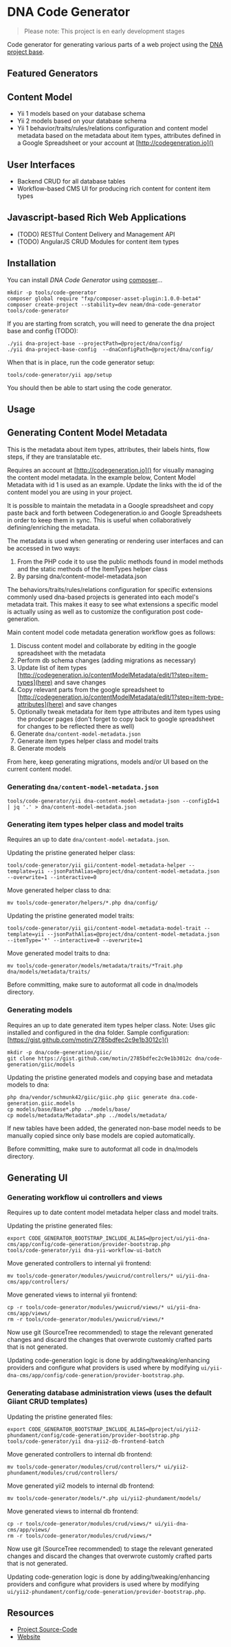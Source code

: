 DNA Code Generator
====================

> Please note: This project is en early development stages

Code generator for generating various parts of a web project using the [DNA project base](http://neamlabs.com/dna-project-base/).

Featured Generators
------------------

## Content Model

* Yii 1 models based on your database schema
* Yii 2 models based on your database schema
* Yii 1 behavior/traits/rules/relations configuration and content model metadata based on the metadata about item types, attributes defined in a Google Spreadsheet or your account at [http://codegeneration.io]()

## User Interfaces

* Backend CRUD for all database tables
* Workflow-based CMS UI for producing rich content for content item types

## Javascript-based Rich Web Applications

* (TODO) RESTful Content Delivery and Management API
* (TODO) AngularJS CRUD Modules for content item types

Installation
-----------

You can install _DNA Code Generator_ using [composer](https://getcomposer.org/download/)...

    mkdir -p tools/code-generator
    composer global require "fxp/composer-asset-plugin:1.0.0-beta4"
    composer create-project --stability=dev neam/dna-code-generator tools/code-generator

If you are starting from scratch, you will need to generate the dna project base and config (TODO):

    ./yii dna-project-base --projectPath=@project/dna/config/
    ./yii dna-project-base-config  --dnaConfigPath=@project/dna/config/

When that is in place, run the code generator setup:
    
    tools/code-generator/yii app/setup

You should then be able to start using the code generator.

Usage
-----

## Generating Content Model Metadata

This is the metadata about item types, attributes, their labels hints, flow steps, if they are translatable etc.

Requires an account at [http://codegeneration.io]() for visually managing the content model metadata. In the example below, Content Model Metadata with id 1 is used as an example. Update the links with the id of the content model you are using in your project.

It is possible to maintain the metadata in a Google spreadsheet and copy paste back and forth between Codegeneration.io and Google Spreadsheets in order to keep them in sync. This is useful when collaboratively defining/enriching the metadata.

The metadata is used when generating or rendering user interfaces and can be accessed in two ways:
   1. From the PHP code it to use the public methods found in model methods and the static methods of the ItemTypes helper class
   2. By parsing dna/content-model-metadata.json

The behaviors/traits/rules/relations configuration for specific extensions commonly used dna-based projects is generated into each model's metadata trait. This makes it easy to see what extensions a specific model is actually using as well as to customize the configuration post code-generation.

Main content model code metadata generation workflow goes as follows:

1. Discuss content model and collaborate by editing in the google spreadsheet with the metadata
2. Perform db schema changes (adding migrations as necessary)
3. Update list of item types [http://codegeneration.io/contentModelMetadata/edit/1?step=item-types](here) and save changes
4. Copy relevant parts from the google spreadsheet to [http://codegeneration.io/contentModelMetadata/edit/1?step=item-type-attributes](here) and save changes
5. Optionally tweak metadata for item type attributes and item types using the producer pages (don't forget to copy back to google spreadsheet for changes to be reflected there as well)
6. Generate `dna/content-model-metadata.json`
7. Generate item types helper class and model traits
8. Generate models

From here, keep generating migrations, models and/or UI based on the current content model.

### Generating `dna/content-model-metadata.json`

    tools/code-generator/yii dna-content-model-metadata-json --configId=1 | jq '.' > dna/content-model-metadata.json

### Generating item types helper class and model traits

Requires an up to date `dna/content-model-metadata.json`.

Updating the pristine generated helper class:

    tools/code-generator/yii gii/content-model-metadata-helper --template=yii --jsonPathAlias=@project/dna/content-model-metadata.json --overwrite=1 --interactive=0

Move generated helper class to dna:

    mv tools/code-generator/helpers/*.php dna/config/

Updating the pristine generated model traits:

    tools/code-generator/yii gii/content-model-metadata-model-trait --template=yii --jsonPathAlias=@project/dna/content-model-metadata.json --itemType='*' --interactive=0 --overwrite=1

Move generated model traits to dna:

    mv tools/code-generator/models/metadata/traits/*Trait.php dna/models/metadata/traits/

Before committing, make sure to autoformat all code in dna/models directory.

### Generating models

Requires an up to date generated item types helper class. Note: Uses giic installed and configured in the dna folder. Sample configuration: [https://gist.github.com/motin/2785bdfec2c9e1b3012c]()

    mkdir -p dna/code-generation/giic/
    git clone https://gist.github.com/motin/2785bdfec2c9e1b3012c dna/code-generation/giic/models

Updating the pristine generated models and copying base and metadata models to dna:

    php dna/vendor/schmunk42/giic/giic.php giic generate dna.code-generation.giic.models
    cp models/base/Base*.php ../models/base/
    cp models/metadata/Metadata*.php ../models/metadata/

If new tables have been added, the generated non-base model needs to be manually copied since only base models are copied automatically.

Before committing, make sure to autoformat all code in dna/models directory.

## Generating UI

### Generating workflow ui controllers and views

Requires up to date content model metadata helper class and model traits.

Updating the pristine generated files:

    export CODE_GENERATOR_BOOTSTRAP_INCLUDE_ALIAS=@project/ui/yii-dna-cms/app/config/code-generation/provider-bootstrap.php
    tools/code-generator/yii dna-yii-workflow-ui-batch

Move generated controllers to internal yii frontend:

    mv tools/code-generator/modules/ywuicrud/controllers/* ui/yii-dna-cms/app/controllers/

Move generated views to internal yii frontend:

    cp -r tools/code-generator/modules/ywuicrud/views/* ui/yii-dna-cms/app/views/
    rm -r tools/code-generator/modules/ywuicrud/views/*

Now use git (SourceTree recommended) to stage the relevant generated changes and discard the changes that overwrote customly crafted parts that is not generated.

Updating code-generation logic is done by adding/tweaking/enhancing providers and configure what providers is used where by modifying `ui/yii-dna-cms/app/config/code-generation/provider-bootstrap.php`.

### Generating database administration views (uses the default Giiant CRUD templates)

Updating the pristine generated files:

    export CODE_GENERATOR_BOOTSTRAP_INCLUDE_ALIAS=@project/ui/yii2-phundament/config/code-generation/provider-bootstrap.php
    tools/code-generator/yii dna-yii2-db-frontend-batch

Move generated controllers to internal db frontend:

    mv tools/code-generator/modules/crud/controllers/* ui/yii2-phundament/modules/crud/controllers/

Move generated yii2 models to internal db frontend:

    mv tools/code-generator/models/*.php ui/yii2-phundament/models/

Move generated views to internal db frontend:

    cp -r tools/code-generator/modules/crud/views/* ui/yii-dna-cms/app/views/
    rm -r tools/code-generator/modules/crud/views/*

Now use git (SourceTree recommended) to stage the relevant generated changes and discard the changes that overwrote customly crafted parts that is not generated.

Updating code-generation logic is done by adding/tweaking/enhancing providers and configure what providers is used where by modifying `ui/yii2-phundament/config/code-generation/provider-bootstrap.php`.

Resources
---------

- [Project Source-Code](https://github.com/neam/dna-code-generator)
- [Website](http://neamlabs.com/dna-project-base/)
